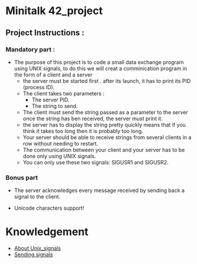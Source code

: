 # Minitalk 42_project

## Project Instructions :
### Mandatory part :

 * The purpose of this project is to code a small data exchange program using UNIX signals, to do this we will creat a comminication program in the form of a client and a server
    + the server must be started first . after its launch, it has to print its PID (process ID).
    + The client takes two parameters :
        + The server PID.
        + The string to send.
    + The client must send the string passed as a parameter to the server once the string has ben received, the server must print it. 
    + the server has to display the string pretty quickly means that if you think it takes too long then it is probably too long.
    + Your server should be able to receive strings from several clients in a row without needing to restart.
    + The communication between your client and your server has to be done only using UNIX signals.
    + You can only use these two signals: SIGUSR1 and SIGUSR2.

### Bonus part
    
+ The server acknowledges every message received by sending back a signal to the client.

+ Unicode characters support!

# Knowledgement
<ul>
    <li> <a href="https://github.com/ahammout/Minitalk/blob/main/Readme/UNIX_SIGNALS.md">About Unix_signals </a></li>
    <li> <a href="https://github.com/ahammout/Minitalk/blob/main/Readme/UNIX_SIGNALS.md#sending-signals">Sending signals </a> </li>
    
</ul>

